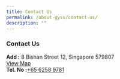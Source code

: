 ```yaml
---
title: Contact Us
permalink: /about-gyss/contact-us/
description: ""
---
```

### **Contact Us**

**Add :**&nbsp;8 Bishan Street 12, Singapore 579807 <br>
[View Map](https://www.google.com/maps/place/8+Bishan+Street+12,+Singapore+579807/@1.3444398,103.8483316,17z/data=!3m1!4b1!4m6!3m5!1s0x31da176b50a44dc3:0x570f81d8781ff148!8m2!3d1.3444398!4d103.8505203!16s%2Fg%2F11c3q3n_1b)<br>
**Tel. No :**[+65 6258 9781](tel:+6562589781)
